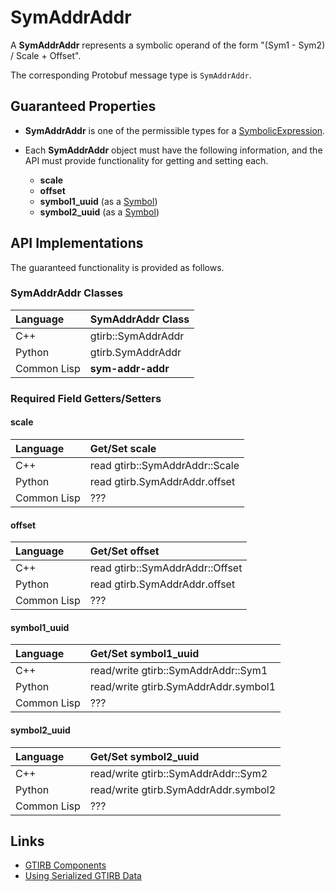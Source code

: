 SymAddrAddr
====================

A **SymAddrAddr** represents a symbolic operand of the form "(Sym1 -
Sym2) / Scale + Offset".

The corresponding Protobuf message type is `SymAddrAddr`.


Guaranteed Properties
---------------------

- **SymAddrAddr** is one of the permissible types for a
  [SymbolicExpression](SymbolicExpression.md).

- Each **SymAddrAddr** object must have the following information,
  and the API must provide functionality for getting and setting each.
  - **scale**
  - **offset**
  - **symbol1_uuid** (as a [Symbol](Symbol.md))
  - **symbol2_uuid** (as a [Symbol](Symbol.md))



API Implementations
--------------------

The guaranteed functionality is provided as follows.

### SymAddrAddr Classes

| Language    | SymAddrAddr Class  |
|:------------|:-------------------|
| C++         | gtirb::SymAddrAddr |
| Python      | gtirb.SymAddrAddr  |
| Common Lisp | **sym-addr-addr**  |



### Required Field Getters/Setters

#### scale

| Language    | Get/Set scale                  |
|:------------|:-------------------------------|
| C++         | read gtirb::SymAddrAddr::Scale |
| Python      | read gtirb.SymAddrAddr.offset  |
| Common Lisp | ???                            |



#### offset

| Language    | Get/Set offset                  |
|:------------|:--------------------------------|
| C++         | read gtirb::SymAddrAddr::Offset |
| Python      | read gtirb.SymAddrAddr.offset   |
| Common Lisp | ???                             |




#### symbol1_uuid

| Language    | Get/Set symbol1_uuid                 |
|:------------|:-------------------------------------|
| C++         | read/write gtirb::SymAddrAddr::Sym1  |
| Python      | read/write gtirb.SymAddrAddr.symbol1 |
| Common Lisp | ???                                  |



#### symbol2_uuid

| Language    | Get/Set symbol2_uuid                 |
|:------------|:-------------------------------------|
| C++         | read/write gtirb::SymAddrAddr::Sym2  |
| Python      | read/write gtirb.SymAddrAddr.symbol2 |
| Common Lisp | ???                                  |


Links
--------------------

- [GTIRB Components](COMPONENTS.md)
- [Using Serialized GTIRB Data](../../PROTOBUF.md)
